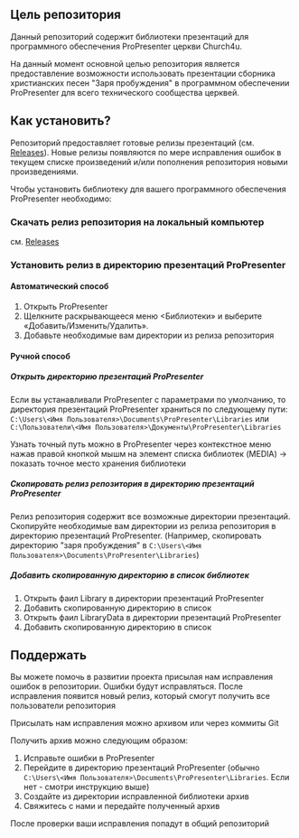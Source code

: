 ## Цель репозитория

Данный репозиторий содержит библиотеки презентаций для программного обеспечения ProPresenter церкви Church4u.

На данный момент основной целью репозитория является предоставление возможности использовать презентации сборника христианских песен "Заря пробуждения" в программном обеспечении ProPresenter для всего технического сообщества церквей.

## Как установить?

Репозиторий предоставляет готовые релизы презентаций (см. [Releases](https://github.com/yadabygit/church4u_pro_presenter/releases)). Новые релизы появляются по мере исправления ошибок в текущем списке произведений и/или пополнения репозитория новыми произведениями.

Чтобы установить библиотеку для вашего программного обеспечения ProPresenter необходимо:

### Скачать релиз репозитория на локальный компьютер

см. [Releases](https://github.com/yadabygit/church4u_pro_presenter/releases)

### Установить релиз в директорию презентаций ProPresenter

#### Автоматический способ

1. Открыть ProPresenter
2. Щелкните раскрывающееся меню <Библиотеки» и выберите «Добавить/Изменить/Удалить».
3. Добавьте необходимые вам директории из релиза репозитория

#### Ручной способ

##### Открыть директорию презентаций ProPresenter

Если вы устанавливали ProPresenter с параметрами по умолчанию, то директория презентаций ProPresenter храниться по следующему пути:
`C:\Users\<Имя Пользователя>\Documents\ProPresenter\Libraries` или `C:\Пользователи\<Имя Пользователя>\Документы\ProPresenter\Libraries`

Узнать точный путь можно в ProPresenter через контекстное меню нажав правой кнопкой мышм на элемент списка библиотек (MEDIA) -> показать точное место хранения библиотеки

##### Скопировать релиз репозитория в директорию презентаций ProPresenter

Релиз репозитория содержит все возможные директории презентаций. Скопируйте необходимые вам директории из релиза репозитория в директорию презентаций ProPresenter. (Например, скопировать директорию "заря пробуждения" в `C:\Users\<Имя Пользователя>\Documents\ProPresenter\Libraries`)

##### Добавить скопированную директорию в список библиотек

1. Открыть фаил Library в директории презентаций ProPresenter
2. Добавить скопированную директорию в список
3. Открыть фаил LibraryData в директории презентаций ProPresenter
2. Добавить скопированную директорию в список

## Поддержать

Вы можете помочь в развитии проекта присылая нам исправления ошибок в репозитории. Ошибки будут исправляться. После исправления появится новый релиз, который смогут получить все пользователи репозитория

Присылать нам исправления можно архивом или через коммиты Git

Получить архив можно следующим образом:
1. Исправьте ошибки в ProPresenter
2. Перейдите в директорию презентаций ProPresenter (обычно `C:\Users\<Имя Пользователя>\Documents\ProPresenter\Libraries`. Если нет - смотри инструкцию выше)
3. Создайте из директории исправленной библиотеки архив
4. Свяжитесь с нами и передайте полученный архив

После проверки ваши исправления попадут в общий репозиторий
